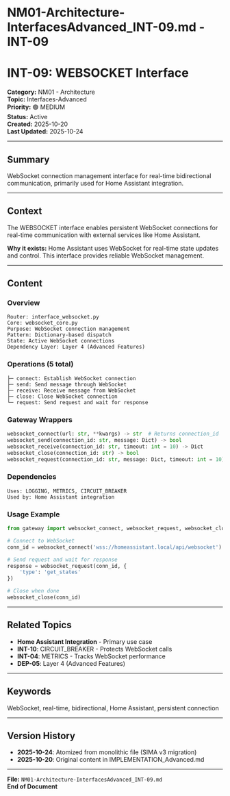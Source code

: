 # NM01-Architecture-InterfacesAdvanced_INT-09.md - INT-09

# INT-09: WEBSOCKET Interface

**Category:** NM01 - Architecture  
**Topic:** Interfaces-Advanced  
**Priority:** 🟢 MEDIUM  
**Status:** Active  
**Created:** 2025-10-20  
**Last Updated:** 2025-10-24

---

## Summary

WebSocket connection management interface for real-time bidirectional communication, primarily used for Home Assistant integration.

---

## Context

The WEBSOCKET interface enables persistent WebSocket connections for real-time communication with external services like Home Assistant.

**Why it exists:** Home Assistant uses WebSocket for real-time state updates and control. This interface provides reliable WebSocket management.

---

## Content

### Overview

```
Router: interface_websocket.py
Core: websocket_core.py
Purpose: WebSocket connection management
Pattern: Dictionary-based dispatch
State: Active WebSocket connections
Dependency Layer: Layer 4 (Advanced Features)
```

### Operations (5 total)

```
├─ connect: Establish WebSocket connection
├─ send: Send message through WebSocket
├─ receive: Receive message from WebSocket
├─ close: Close WebSocket connection
└─ request: Send request and wait for response
```

### Gateway Wrappers

```python
websocket_connect(url: str, **kwargs) -> str  # Returns connection_id
websocket_send(connection_id: str, message: Dict) -> bool
websocket_receive(connection_id: str, timeout: int = 10) -> Dict
websocket_close(connection_id: str) -> bool
websocket_request(connection_id: str, message: Dict, timeout: int = 10) -> Dict
```

### Dependencies

```
Uses: LOGGING, METRICS, CIRCUIT_BREAKER
Used by: Home Assistant integration
```

### Usage Example

```python
from gateway import websocket_connect, websocket_request, websocket_close

# Connect to WebSocket
conn_id = websocket_connect('wss://homeassistant.local/api/websocket')

# Send request and wait for response
response = websocket_request(conn_id, {
    'type': 'get_states'
})

# Close when done
websocket_close(conn_id)
```

---

## Related Topics

- **Home Assistant Integration** - Primary use case
- **INT-10**: CIRCUIT_BREAKER - Protects WebSocket calls
- **INT-04**: METRICS - Tracks WebSocket performance
- **DEP-05**: Layer 4 (Advanced Features)

---

## Keywords

WebSocket, real-time, bidirectional, Home Assistant, persistent connection

---

## Version History

- **2025-10-24**: Atomized from monolithic file (SIMA v3 migration)
- **2025-10-20**: Original content in IMPLEMENTATION_Advanced.md

---

**File:** `NM01-Architecture-InterfacesAdvanced_INT-09.md`  
**End of Document**
